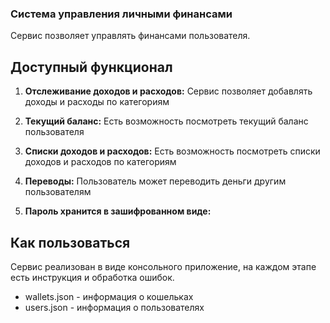 ### **Система управления личными финансами**

Сервис позволяет управлять финансами пользователя.

## **Доступный функционал**

1) **Отслеживание доходов и расходов:**
Сервис позволяет добавлять доходы и расходы по категориям

2) **Текущий баланс:**
Есть возможность посмотреть текущий баланс пользователя

3) **Списки доходов и расходов:**
Есть возможность посмотреть списки доходов и расходов по категориям

4) **Переводы:**
Пользователь может переводить деньги другим пользователям

4) **Пароль хранится в зашифрованном виде:**

## **Как пользоваться**
Сервис реализован в виде консольного приложение, на каждом этапе есть инструкция и обработка ошибок.

- wallets.json - информация о кошельках
- users.json - информация о пользователях
